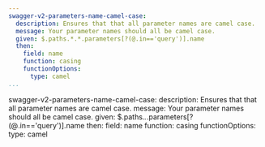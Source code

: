 ```yaml
---
swagger-v2-parameters-name-camel-case:
  description: Ensures that that all parameter names are camel case.
  message: Your parameter names should all be camel case.
  given: $.paths.*.*.parameters[?(@.in=='query')].name
  then:
    field: name
    function: casing
    functionOptions:
      type: camel
...
```

swagger-v2-parameters-name-camel-case:
  description: Ensures that that all parameter names are camel case.
  message: Your parameter names should all be camel case.
  given: $.paths.*.*.parameters[?(@.in=='query')].name
  then:
    field: name
    function: casing
    functionOptions:
      type: camel
